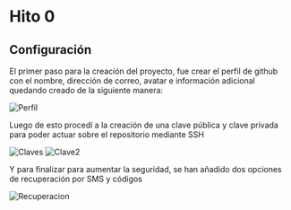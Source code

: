 # Hito 0

## Configuración

El primer paso para la creación del proyecto, fue crear el perfil de github con el nombre, dirección de correo, avatar e información adicional quedando creado de la siguiente manera:

![Perfil](https://github.com/JruizD16/CC-JR-2021/edit/main/Hito0/Profilegithub.png)

Luego de esto procedí a la creación de una clave pública y clave privada para poder actuar sobre el repositorio mediante SSH

![Claves](https://github.com/JruizD16/CC-JR-2021/edit/main/Hito0/SSHKey.png)
![Clave2]()

Y para finalizar para aumentar la seguridad, se han añadido dos opciones de recuperación por SMS y códigos

![Recuperacion]()
